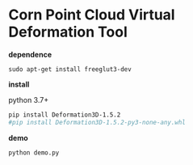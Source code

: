 # Corn Point Cloud Virtual Deformation Tool


**dependence**
```
sudo apt-get install freeglut3-dev
```

**install**

python 3.7+

```bash
pip install Deformation3D-1.5.2
#pip install Deformation3D-1.5.2-py3-none-any.whl
```

**demo** 

```bash
python demo.py
```